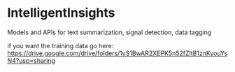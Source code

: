 # IntelligentInsights
Models and APIs for text summarization, signal detection, data tagging

if you want the training data go here:
https://drive.google.com/drive/folders/1yS1BwAR2XEPK5n52fZltB1znKyouYsN4?usp=sharing
